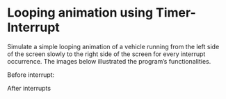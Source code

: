 # Looping animation using Timer-Interrupt
Simulate a simple looping animation of a vehicle running from the left side of the screen slowly to the right side of the screen for every interrupt occurrence. The images below illustrated the program’s functionalities.

Before interrupt:

After interrupts

